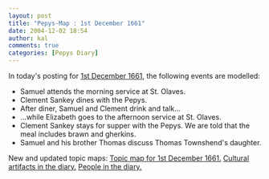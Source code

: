 ```yaml
---
layout: post
title: "Pepys-Map : 1st December 1661"
date: 2004-12-02 18:54
author: kal
comments: true
categories: [Pepys Diary]
---
```

In today's posting for <a href="http://www.pepysdiary.com/archive/1661/12/01/index.php">1st December 1661</a>, the following events are modelled:
<ul>
<li>Samuel attends the morning service at St. Olaves.</li>
<li>Clement Sankey dines with the Pepys.</li>
<li>After diner, Samuel and Clement drink and talk...</li>
<li>...while Elizabeth goes to the afternoon service at St. Olaves.</li>
<li>Clement Sankey stays for supper with the Pepys. We are told that the meal includes brawn and gherkins.</li>
<li>Samuel and his brother Thomas discuss Thomas Townshend's daughter.</li>
</ul>

<!--more-->
New and updated topic maps:
<a href="http://www.techquila.com/blog/archives/16611201.ltm">Topic map for 1st December 1661.</a>
<a href="http://www.techquila.com/blog/archives/pepys-diary-culture.ltm">Cultural artifacts in the diary.</a>
<a href="http://www.techquila.com/blog/archives/pepys-diary-people.ltm">People in the diary.</a>

